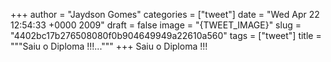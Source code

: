 
+++
author = "Jaydson Gomes"
categories = ["tweet"]
date = "Wed Apr 22 12:54:33 +0000 2009"
draft = false
image = "{TWEET_IMAGE}"
slug = "4402bc17b276508080f0b904649949a22610a560"
tags = ["tweet"]
title = """Saiu o Diploma !!!..."""
+++
Saiu o Diploma !!!
